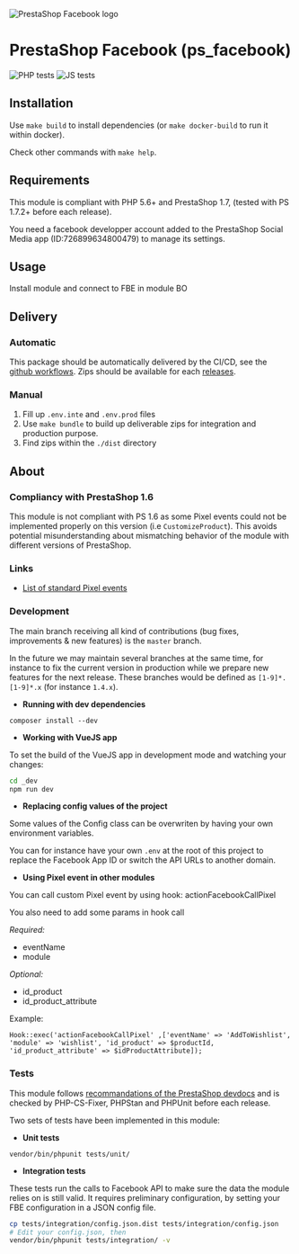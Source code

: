 ![PrestaShop Facebook logo](views/img/logo-wordmark.png)

# PrestaShop Facebook (ps_facebook)

![PHP tests](https://github.com/PrestaShopCorp/ps_facebook/workflows/PHP%20tests/badge.svg)
![JS tests](https://github.com/PrestaShopCorp/ps_facebook/workflows/JS%20tests/badge.svg)

## Installation

Use `make build` to install dependencies (or `make docker-build` to run it within docker).

Check other commands with `make help`.

## Requirements

This module is compliant with PHP 5.6+ and PrestaShop 1.7, (tested with PS 1.7.2+ before each release).

You need a facebook developper account added to the PrestaShop Social Media app (ID:726899634800479) to manage its settings.

## Usage

Install module and connect to FBE in module BO

## Delivery

### Automatic

This package should be automatically delivered by the CI/CD, see the [github workflows](./github/workflows).
Zips should be available for each [releases](./releases).

### Manual

1. Fill up `.env.inte` and `.env.prod` files
2. Use `make bundle` to build up deliverable zips for integration and production purpose.
3. Find zips within the `./dist` directory

## About

### Compliancy with PrestaShop 1.6

This module is not compliant with PS 1.6 as some Pixel events could not be implemented properly on this version (i.e `CustomizeProduct`).
This avoids potential misunderstanding about mismatching behavior of the module with different versions of PrestaShop.

### Links

- [List of standard Pixel events](https://developers.facebook.com/docs/facebook-pixel/reference/)

### Development

The main branch receiving all kind of contributions (bug fixes, improvements & new features) is the `master` branch.

In the future we may maintain several branches at the same time, for instance to fix the current version in production while we prepare new features for the next release.
These branches would be defined as `[1-9]*.[1-9]*.x` (for instance `1.4.x`).

* **Running with dev dependencies**

```
composer install --dev
```

* **Working with VueJS app**

To set the build of the VueJS app in development mode and watching your changes:

```bash
cd _dev
npm run dev
```

* **Replacing config values of the project**

Some values of the Config class can be overwriten by having your own environment variables.

You can for instance have your own `.env` at the root of this project to replace the Facebook App ID
or switch the API URLs to another domain.


* **Using Pixel event in other modules**

You can call custom Pixel event by using hook: actionFacebookCallPixel

You also need to add some params in hook call

*Required:* 
+ eventName
+ module

*Optional:*
+ id_product
+ id_product_attribute

Example:    
```
Hook::exec('actionFacebookCallPixel' ,['eventName' => 'AddToWishlist', 'module' => 'wishlist', 'id_product' => $productId, 'id_product_attribute' => $idProductAttribute]);
```


### Tests

This module follows [recommandations of the PrestaShop devdocs](https://devdocs.prestashop.com/1.7/modules/testing/) and is checked by PHP-CS-Fixer, PHPStan and PHPUnit before each release.

Two sets of tests have been implemented in this module:

- **Unit tests**

```
vendor/bin/phpunit tests/unit/
```

- **Integration tests**

These tests run the calls to Facebook API to make sure the data the module relies on is still valid.
It requires preliminary configuration, by setting your FBE configuration in a JSON config file.

```bash
cp tests/integration/config.json.dist tests/integration/config.json
# Edit your config.json, then
vendor/bin/phpunit tests/integration/ -v
```
